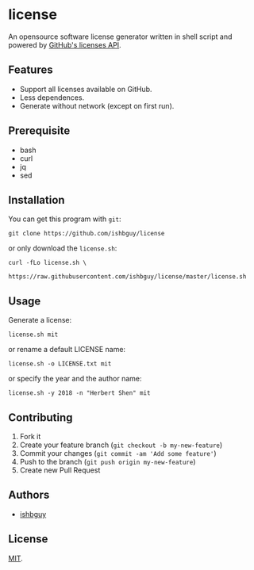 # license

An opensource software license generator written in shell script and powered by [GitHub's licenses API](https://developer.github.com/v3/licenses/).

## Features

+ Support all licenses available on GitHub.
+ Less dependences.
+ Generate without network (except on first run).

## Prerequisite

+ bash
+ curl
+ jq
+ sed

## Installation

You can get this program with `git`:

```shell
git clone https://github.com/ishbguy/license
```

or only download the `license.sh`:

```shell
curl -fLo license.sh \
         https://raw.githubusercontent.com/ishbguy/license/master/license.sh
```

## Usage

Generate a license:

```shell
license.sh mit

```

or rename a default LICENSE name:

```shell
license.sh -o LICENSE.txt mit
```

or specify the year and the author name:

```shell
license.sh -y 2018 -n "Herbert Shen" mit
```

## Contributing

1. Fork it
2. Create your feature branch (`git checkout -b my-new-feature`)
3. Commit your changes (`git commit -am 'Add some feature'`)
4. Push to the branch (`git push origin my-new-feature`)
5. Create new Pull Request

## Authors

+ [ishbguy](https://github.com/ishbguy)

## License

[MIT](https://opensource.org/licenses/MIT).
